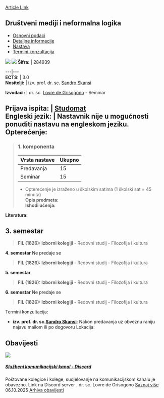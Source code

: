 [Article Link](https://www.fhs.hr/predmet/dmnl)

## Društveni mediji i neformalna logika
  * [Osnovni podaci](https://www.fhs.hr/predmet/dmnl#v1id-523734_851741_1_0 "Osnovni podaci")
  * [Detaljne informacije](https://www.fhs.hr/predmet/dmnl#v1id-523734_851741_1_1 "Detaljne informacije")
  * [Nastava](https://www.fhs.hr/predmet/dmnl#v1id-523734_851741_1_2 "Nastava")
  * [Termini konzultacija](https://www.fhs.hr/predmet/dmnl#v1id-523734_851741_1_3 "Termini konzultacija")


[![](https://www.fhs.hr/img/flags/gif/hr.gif)](https://www.fhs.hr/predmet/dmnl) [![](https://www.fhs.hr/img/flags/gif/gb.gif)](https://www.fhs.hr/en/course/smail)
**Šifra:** |  284939  
  
---|---  
**ECTS:** |  3.0   
**Nositelji:** |  izv. prof. dr. sc. [Sandro Skansi](https://www.fhs.hr/djelatnik/sandro.skansi)   
  
**Izvođači:** |  dr. sc. [Lovre de Grisogono](https://www.fhs.hr/djelatnik/lovre.de_grisogono) - Seminar  
  
**Prijava ispita:** |  [Studomat](http://www.isvu.hr/studomat)  
**Engleski jezik:** |  Nastavnik nije u mogućnosti ponuditi nastavu na engleskom jeziku.   
**Opterećenje:**  
---  
> ### 1. komponenta
> | Vrsta nastave | Ukupno  
> ---|---  
> Predavanja | 15  
> Seminar | 15  
> * Opterećenje je izraženo u školskim satima (1 školski sat = 45 minuta)   
**Opis predmeta:**  
> **Ishodi učenja:**  

  
**Literatura:**  

  
**3. semestar**  
---  
> **FIL (1826): Izborni kolegiji** - Redovni studij - Filozofija i kultura  
>   
  
**4. semestar** Ne predaje se  
> **FIL (1826): Izborni kolegiji** - Redovni studij - Filozofija i kultura  
>   
  
**5. semestar**  
> **FIL (1826): Izborni kolegiji** - Redovni studij - Filozofija i kultura  
>   
  
**6. semestar** Ne predaje se  
> **FIL (1826): Izborni kolegiji** - Redovni studij - Filozofija i kultura  
>   
Termini konzultacija: 
  * **izv. prof. dr. sc.[Sandro Skansi](https://www.fhs.hr/djelatnik/sandro.skansi)**: 
Nakon predavanja uz obveznu raniju najavu mailom ili po dogovoru
Lokacija: 


## Obavijesti
[ ![](https://www.fhs.hr/_pub/themes_static/hrstud2024/default/img/default_news.jpg) ](https://www.fhs.hr/predmet/dmnl?@=21u46#news_132375)
#####  [Službeni komunikacijski kanal - Discord](https://www.fhs.hr/predmet/dmnl?@=21u46#news_132375)
Poštovane kolegice i kolege, sudjelovanje na komunikacijskom kanalu je obavezno. Link na Discord server . dr. sc. Lovre de Grisogono 
[Saznaj više](https://www.fhs.hr/predmet/dmnl?@=21u46#news_132375)
06.10.2025
[Arhiva obavijesti](https://www.fhs.hr/predmet/dmnl?@=21tv3#news_132375 "Arhiva obavijesti")

